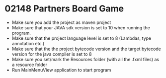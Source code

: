 # 02148 Partners Board Game
* Make sure you add the project as maven project
* Make sure that your JAVA sdk version is set to 10 when running the program.
* Make sure that the project language level is set to 8 (Lambdas, type annotation etc.)
* Make sure that the the project bytecode version and the target bytecode version for the java compiler is set to 8
* Make sure you set/mark the Resources folder (with all the .fxml files) as a resource folder
* Run MainMenuView application to start program
